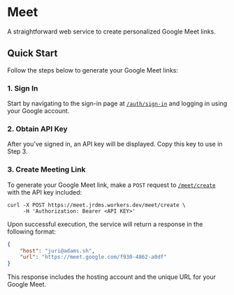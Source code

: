 # Meet

A straightforward web service to create personalized Google Meet links.

## Quick Start

Follow the steps below to generate your Google Meet links:

### 1. Sign In

Start by navigating to the sign-in page at [`/auth/sign-in`](https://meet.jrdms.workers.dev) and logging in using your Google account.

### 2. Obtain API Key

After you've signed in, an API key will be displayed. Copy this key to use in Step 3.

### 3. Create Meeting Link

To generate your Google Meet link, make a `POST` request to [`/meet/create`](https://meet.jrdms.workers.dev/meet/create) with the API key included:

```
curl -X POST https://meet.jrdms.workers.dev/meet/create \
     -H 'Authorization: Bearer <API KEY>'
```

Upon successful execution, the service will return a response in the following format:

```json
{
    "host": "juri@adams.sh",
    "url": "https://meet.google.com/f930-4862-a0df"
}
```

This response includes the hosting account and the unique URL for your Google Meet.
